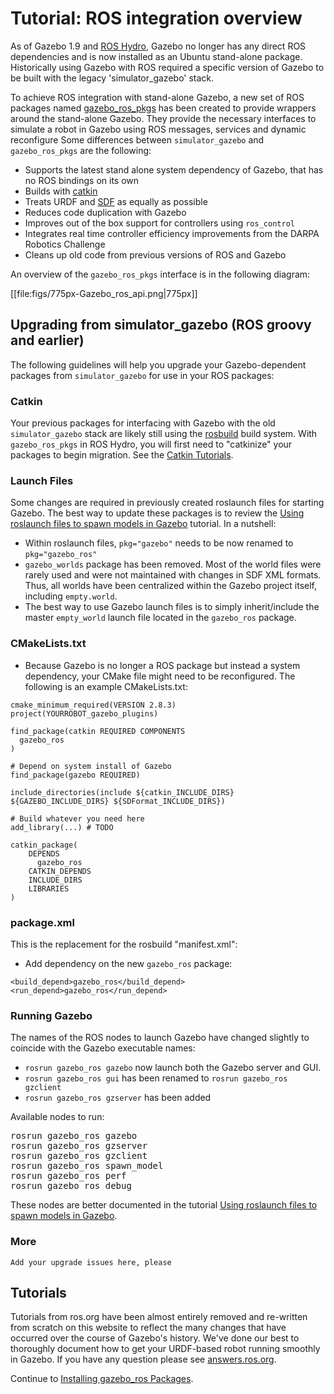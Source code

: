 # Tutorial: ROS integration overview

As of Gazebo 1.9 and [ROS Hydro](http://www.ros.org/wiki/hydro/),
Gazebo no longer has any direct ROS dependencies and is now installed as an Ubuntu stand-alone package.
Historically using Gazebo with ROS required a specific version of Gazebo to be built with the legacy 'simulator_gazebo' stack.

To achieve ROS integration with stand-alone Gazebo, a new set of ROS packages named
[gazebo\_ros\_pkgs](http://ros.org/wiki/gazebo_ros_pkgs)
has been created to provide wrappers around the stand-alone Gazebo.
They provide the necessary interfaces to simulate a robot in Gazebo using ROS messages, services and dynamic reconfigure
Some differences between `simulator_gazebo` and `gazebo_ros_pkgs` are the following:

- Supports the latest stand alone system dependency of Gazebo, that has no ROS bindings on its own
- Builds with [catkin](http://www.ros.org/wiki/catkin)
- Treats URDF and [SDF](http://gazebosim.org/sdf.html) as equally as possible
- Reduces code duplication with Gazebo
- Improves out of the box support for controllers using `ros_control`
- Integrates real time controller efficiency improvements from the DARPA Robotics Challenge
- Cleans up old code from previous versions of ROS and Gazebo

An overview of the `gazebo_ros_pkgs` interface is in the following diagram:

[[file:figs/775px-Gazebo_ros_api.png|775px]]

## Upgrading from simulator_gazebo (ROS groovy and earlier)

The following guidelines will help you upgrade your Gazebo-dependent packages from `simulator_gazebo` for use in your ROS packages:

### Catkin

Your previous packages for interfacing with Gazebo with the old `simulator_gazebo` stack are likely still using the
[rosbuild](http://www.ros.org/wiki/rosbuild) build system.
With `gazebo_ros_pkgs` in ROS Hydro, you will first need to "catkinize" your packages to begin migration.
See the [Catkin Tutorials](http://www.ros.org/wiki/catkin/Tutorials).

### Launch Files

Some changes are required in previously created roslaunch files for starting Gazebo.
The best way to update these packages is to review the
[Using roslaunch files to spawn models in Gazebo](http://gazebosim.org/tutorials?tut=ros_roslaunch&cat=connect_ros) tutorial.
In a nutshell:

- Within roslaunch files, `pkg="gazebo"` needs to be now renamed to `pkg="gazebo_ros"`
- `gazebo_worlds` package has been removed.
Most of the world files were rarely used and were not maintained with changes in SDF XML formats.
Thus, all worlds have been centralized within the Gazebo project itself, including `empty.world`.
- The best way to use Gazebo launch files is to simply inherit/include the master `empty_world` launch file located in the `gazebo_ros` package.

### CMakeLists.txt

- Because Gazebo is no longer a ROS package but instead a system dependency, your CMake file might need to be reconfigured.
The following is an example CMakeLists.txt:

~~~
cmake_minimum_required(VERSION 2.8.3)
project(YOURROBOT_gazebo_plugins)

find_package(catkin REQUIRED COMPONENTS
  gazebo_ros
)

# Depend on system install of Gazebo
find_package(gazebo REQUIRED)

include_directories(include ${catkin_INCLUDE_DIRS} ${GAZEBO_INCLUDE_DIRS} ${SDFormat_INCLUDE_DIRS})

# Build whatever you need here
add_library(...) # TODO

catkin_package(
    DEPENDS
      gazebo_ros
    CATKIN_DEPENDS
    INCLUDE_DIRS
    LIBRARIES
)
~~~

### package.xml

This is the replacement for the rosbuild "manifest.xml":

- Add dependency on the new `gazebo_ros` package:

~~~
<build_depend>gazebo_ros</build_depend>
<run_depend>gazebo_ros</run_depend>
~~~

### Running Gazebo

The names of the ROS nodes to launch Gazebo have changed slightly to coincide with the Gazebo executable names:

 - `rosrun gazebo_ros gazebo` now launch both the Gazebo server and GUI.
 - `rosrun gazebo_ros gui` has been renamed to `rosrun gazebo_ros gzclient`
 - `rosrun gazebo_ros gzserver` has been added

Available nodes to run:

<pre>
rosrun gazebo_ros gazebo
rosrun gazebo_ros gzserver
rosrun gazebo_ros gzclient
rosrun gazebo_ros spawn_model
rosrun gazebo_ros perf
rosrun gazebo_ros debug
</pre>

These nodes are better documented in the tutorial
[Using roslaunch files to spawn models in Gazebo](http://gazebosim.org/tutorials?tut=ros_roslaunch&cat=connect_ros).

### More

`Add your upgrade issues here, please`

## Tutorials

Tutorials from ros.org have been almost entirely removed and re-written from scratch on this website to reflect the many changes that have occurred over the course of Gazebo's history.
We've done our best to thoroughly document how to get your URDF-based robot running smoothly in Gazebo.
If you have any question please see [answers.ros.org](http://answers.ros.org/).

Continue to [Installing gazebo_ros Packages](http://gazebosim.org/tutorials?tut=ros_installing&cat=connect_ros).
